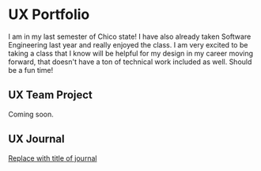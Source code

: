 # UX Portfolio

I am in my last semester of Chico state! I have also already taken Software Engineering last year and really enjoyed the class.
I am very excited to be taking a class that I know will be helpful for my design in my career moving forward, that doesn't have
a ton of technical work included as well. Should be a fun time!

## UX Team Project

Coming soon.

## UX Journal

[Replace with title of journal](j01.md)

